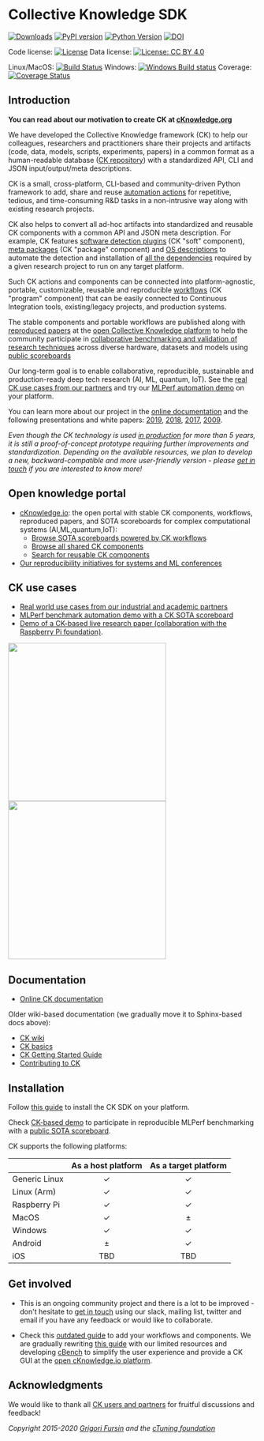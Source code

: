 # Collective Knowledge SDK

[![Downloads](https://pepy.tech/badge/ck)](https://pepy.tech/project/ck)
[![PyPI version](https://badge.fury.io/py/ck.svg)](https://badge.fury.io/py/ck)
[![Python Version](https://img.shields.io/badge/python-2.7%20|%203.4+-blue.svg)](https://pypi.org/project/ck)
[![DOI](https://zenodo.org/badge/DOI/10.5281/zenodo.2556147.svg)](https://doi.org/10.5281/zenodo.2556147)

Code license: [![License](https://img.shields.io/badge/License-BSD%203--Clause-blue.svg)](https://opensource.org/licenses/BSD-3-Clause)
Data license: [![License: CC BY 4.0](https://img.shields.io/badge/License-CC%20BY%204.0-lightgrey.svg)](http://creativecommons.org/licenses/by/4.0/)

Linux/MacOS: [![Build Status](https://travis-ci.org/ctuning/ck.svg?branch=master)](https://travis-ci.org/ctuning/ck)
Windows: [![Windows Build status](https://ci.appveyor.com/api/projects/status/iw2k4eajy54xrvqc?svg=true)](https://ci.appveyor.com/project/gfursin/ck)
Coverage: [![Coverage Status](https://coveralls.io/repos/github/ctuning/ck/badge.svg)](https://coveralls.io/github/ctuning/ck)



## Introduction

**You can read about our motivation to create CK at [cKnowledge.org](https://cKnowledge.org)**

We have developed the Collective Knowledge framework (CK) to help our colleagues, researchers and practitioners
share their projects and artifacts (code, data, models, scripts, experiments, papers)
in a common format as a human-readable database ([CK repository]( https://cKnowledge.io/repos )) 
with a standardized API, CLI and JSON input/output/meta descriptions.

CK is a small, cross-platform, CLI-based and community-driven Python framework 
to add, share and reuse [automation actions]( https://cKnowledge.io/actions ) 
for repetitive, tedious, and time-consuming R&D tasks in a non-intrusive way
along with existing research projects.

CK also helps to convert all ad-hoc artifacts into standardized and reusable CK components 
with a common API and JSON meta description.
For example, CK features 
[software detection plugins](https://cKnowledge.io/soft) (CK "soft" component), 
[meta packages](https://cKnowledge.io/packages) (CK "package" component) 
and [OS descriptions](https://cKnowledge.io/c/os)
to automate the detection and installation of [all the dependencies](https://cknowledge.io/c/solution/mlperf-inference-v0.5-detection-openvino-ssd-mobilenet-coco-500-linux/#dependencies) 
required by a given research project to run on any target platform.

Such CK actions and components can be connected into platform-agnostic, 
portable, customizable, reusable and reproducible [workflows](https://cKnowledge.io/programs) 
(CK "program" component) that can be easily connected to Continuous Integration tools, 
existing/legacy projects, and production systems.

The stable components and portable workflows are published along with [reproduced papers](https://cKnowledge.io/reproduced-papers) 
at the [open Collective Knowledge platform](https://cKnowledge.io)
to help the community participate in [collaborative benchmarking and validation of research techniques](https://cKnowledge.io/solutions) 
across diverse hardware, datasets and models using [public scoreboards](https://cKnowledge.io/results)

Our long-term goal is to enable collaborative, reproducible, sustainable and production-ready deep tech research (AI, ML, quantum, IoT).
See the [real CK use cases from our partners](https://cKnowledge.org/partners.html)
and try our [MLPerf automation demo](https://cKnowledge.io/demo) on your platform.

You can learn more about our project in the [online documentation](https://cKnowledge.io/docs)
and the following presentations and white papers: 
[2019]( https://doi.org/10.5281/zenodo.2556147 ),
[2018]( https://cknowledge.io/c/report/rpi3-crowd-tuning-2017-interactive ),
[2017]( https://www.slideshare.net/GrigoriFursin/enabling-open-and-reproducible-computer-systems-research-the-good-the-bad-and-the-ugly ),
[2009]( https://hal.inria.fr/inria-00436029v2 ).

*Even though the CK technology is used [in production](https://cKnowledge.org/partners.html) for more than 5 years, it is still a proof-of-concept prototype requiring further improvements and standardization. Depending on the available resources, we plan to develop a new, backward-compatible and more user-friendly version - please [get in touch](https://cKnowledge.org/contacts.html) if you are interested to know more!*


## Open knowledge portal

* [cKnowledge.io](https://cKnowledge.io): the open portal with stable CK components, workflows, reproduced papers, and SOTA scoreboards for complex computational systems (AI,ML,quantum,IoT):
  * [Browse SOTA scoreboards powered by CK workflows](https://cKnowledge.io/reproduced-results)
  * [Browse all shared CK components](https://cKnowledge.io/browse)
  * [Search for reusable CK components](https://cKnowledge.io)
* [Our reproducibility initiatives for systems and ML conferences](https://cTuning.org/ae)




## CK use cases

* [Real world use cases from our industrial and academic partners](https://cKnowledge.org/partners.html)
* [MLPerf benchmark automation demo with a CK SOTA scoreboard](https://cKnowledge.io/demo)
* [Demo of a CK-based live research paper (collaboration with the Raspberry Pi foundation)](https://cKnowledge.io/report/rpi3-crowd-tuning-2017-interactive).

[<img src="https://img.youtube.com/vi/DIkZxraTmGM/0.jpg" width="320">](https://www.youtube.com/watch?v=DIkZxraTmGM)
[<img src="https://img.youtube.com/vi/VpedDdia5yY/0.jpg" width="320">](https://www.youtube.com/watch?v=VpedDdia5yY)







## Documentation

* [Online CK documentation](https://cKnowledge.io/docs) 

Older wiki-based documentation (we gradually move it to Sphinx-based docs above):

* [CK wiki](https://github.com/ctuning/ck/wiki)
* [CK basics](https://michel.steuwer.info/About-CK)
* [CK Getting Started Guide](https://github.com/ctuning/ck/wiki/First-steps)
* [Contributing to CK](https://github.com/ctuning/ck/wiki/Adding-new-workflows)



## Installation

Follow [this guide](https://cKnowledge.io/docs/getting-started/ck-installation.html) 
to install the CK SDK on your platform.

Check [CK-based demo](https://cKnowledge.io/demo) to participate in reproducible MLPerf benchmarking
with a [public SOTA scoreboard](https://cknowledge.io/c/result/sota-mlperf-object-detection-v0.5-crowd-benchmarking).

CK supports the following platforms:

|               | As a host platform | As a target platform |
|---------------|:------------------:|:--------------------:|
| Generic Linux | ✓ | ✓ |
| Linux (Arm)   | ✓ | ✓ |
| Raspberry Pi  | ✓ | ✓ |
| MacOS         | ✓ | ± |
| Windows       | ✓ | ✓ |
| Android       | ± | ✓ |
| iOS           | TBD | TBD |




## Get involved

* This is an ongoing community project and there is a lot to be improved - 
  don't hesitate to [get in touch](https://cKnowledge.org/contacts.html)
  using our slack, mailing list, twitter and email
  if you have any feedback or would like to collaborate.

* Check this [outdated guide](https://github.com/ctuning/ck/wiki) to add your workflows and components. 
  We are gradually rewriting [this guide](https://cKnowledge.io/docs) with our limited resources
  and developing [cBench](https://github.com/cknowledge/cbench) to simplify
  the user experience and provide a CK GUI at the [open cKnowledge.io platform](https://cKnowledge.io).



## Acknowledgments

We would like to thank all [CK users and partners](https://cKnowledge.org/partners.html) 
for fruitful discussions and feedback!


*Copyright 2015-2020 [Grigori Fursin](https://cKnowledge.io/@gfursin) and the [cTuning foundation](https://cTuning.org)*
